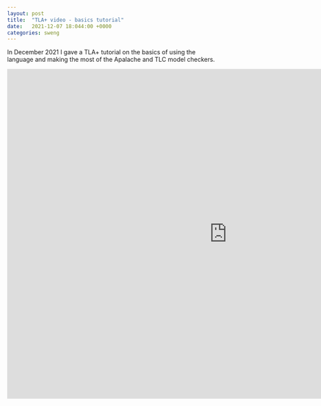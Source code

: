 ```yaml
---
layout: post
title:  "TLA+ video - basics tutorial"
date:   2021-12-07 18:044:00 +0000
categories: sweng
---
```


In December 2021 I gave a TLA+ tutorial on the basics of using the language and making the most of the Apalache and TLC model checkers.

<iframe width="1024" height="768" src="https://youtu.be/peKYddIvCIs" frameborder="0" allowfullscreen></iframe>
